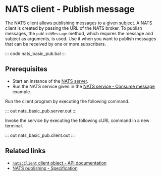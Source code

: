 # NATS client - Publish message

The NATS client allows publishing messages to a given subject. A NATS client is created by passing the URL of the NATS broker. To publish messages, the `publishMessage` method, which requires the message and subject as arguments, is used. Use it when you want to publish messages that can be received by one or more subscribers.

::: code nats_basic_pub.bal :::

## Prerequisites
- Start an instance of the [NATS server](https://docs.nats.io/nats-concepts/what-is-nats/walkthrough_setup).
- Run the NATS service given in the [NATS service - Consume message](/learn/by-example/nats-basic-sub/) example.

Run the client program by executing the following command.

::: out nats_basic_pub.server.out :::

Invoke the service by executing the following cURL command in a new terminal.

::: out nats_basic_pub.client.out :::

## Related links
- [`nats:Client` client object - API documentation](https://lib.ballerina.io/ballerinax/nats/latest/clients/Client)
- [NATS publishing - Specification](https://github.com/ballerina-platform/module-ballerinax-nats/blob/master/docs/spec/spec.md#3-publishing)
